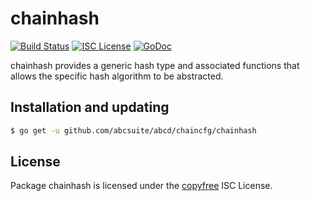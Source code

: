 chainhash
=========

[![Build Status](http://img.shields.io/travis/abcsuite/abcd.svg)](https://travis-ci.org/abcsuite/abcd)
[![ISC License](http://img.shields.io/badge/license-ISC-blue.svg)](http://copyfree.org)
[![GoDoc](https://img.shields.io/badge/godoc-reference-blue.svg)](http://godoc.org/github.com/abcsuite/abcd/chaincfg/chainhash)

chainhash provides a generic hash type and associated functions that allows the
specific hash algorithm to be abstracted.

## Installation and updating

```bash
$ go get -u github.com/abcsuite/abcd/chaincfg/chainhash
```

## License

Package chainhash is licensed under the [copyfree](http://copyfree.org) ISC
License.
